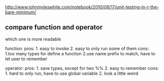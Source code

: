 http://www.johnmyleswhite.com/notebook/2010/08/17/unit-testing-in-r-the-bare-minimum/


## compare function and operator
which one is more readable

function:
pros:
    1. easy to invoke
    2. easy to only run some of them 
cons: 
    1.too many types for define a function
    2.use name prefix to match, have to let user to remember

operator:
pros:
    1. save types, except for two %%
    2. easy to remember
cons:
    1. hard to only run, have to use global variable
    2. look a little weird
